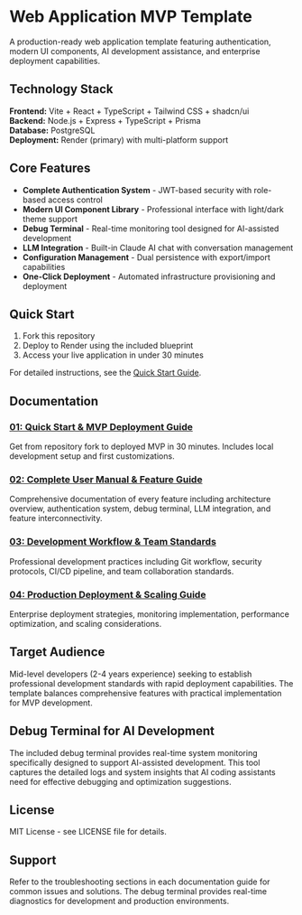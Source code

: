 # Web Application MVP Template

A production-ready web application template featuring authentication, modern UI components, AI development assistance, and enterprise deployment capabilities.

## Technology Stack

**Frontend:** Vite + React + TypeScript + Tailwind CSS + shadcn/ui  
**Backend:** Node.js + Express + TypeScript + Prisma  
**Database:** PostgreSQL  
**Deployment:** Render (primary) with multi-platform support  

## Core Features

- **Complete Authentication System** - JWT-based security with role-based access control
- **Modern UI Component Library** - Professional interface with light/dark theme support
- **Debug Terminal** - Real-time monitoring tool designed for AI-assisted development
- **LLM Integration** - Built-in Claude AI chat with conversation management
- **Configuration Management** - Dual persistence with export/import capabilities
- **One-Click Deployment** - Automated infrastructure provisioning and deployment

## Quick Start

1. Fork this repository
2. Deploy to Render using the included blueprint
3. Access your live application in under 30 minutes

For detailed instructions, see the [Quick Start Guide](documentation/01-quick-start-guide.md).

## Documentation

### [01: Quick Start & MVP Deployment Guide](documentation/01-quick-start-guide.md)
Get from repository fork to deployed MVP in 30 minutes. Includes local development setup and first customizations.

### [02: Complete User Manual & Feature Guide](documentation/02-user-manual.md)
Comprehensive documentation of every feature including architecture overview, authentication system, debug terminal, LLM integration, and feature interconnectivity.

### [03: Development Workflow & Team Standards](documentation/03-development-workflow.md)
Professional development practices including Git workflow, security protocols, CI/CD pipeline, and team collaboration standards.

### [04: Production Deployment & Scaling Guide](documentation/04-production-guide.md)
Enterprise deployment strategies, monitoring implementation, performance optimization, and scaling considerations.

## Target Audience

Mid-level developers (2-4 years experience) seeking to establish professional development standards with rapid deployment capabilities. The template balances comprehensive features with practical implementation for MVP development.

## Debug Terminal for AI Development

The included debug terminal provides real-time system monitoring specifically designed to support AI-assisted development. This tool captures the detailed logs and system insights that AI coding assistants need for effective debugging and optimization suggestions.

## License

MIT License - see LICENSE file for details.

## Support

Refer to the troubleshooting sections in each documentation guide for common issues and solutions. The debug terminal provides real-time diagnostics for development and production environments.
